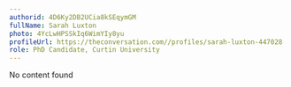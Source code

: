 ```yaml
---
authorid: 4D6Ky2DB2UCia8kSEqymGM
fullName: Sarah Luxton
photo: 4YcLwHPSSkIq6WimYIy8yu
profileUrl: https://theconversation.com//profiles/sarah-luxton-447028
role: PhD Candidate, Curtin University
---
```

No content found